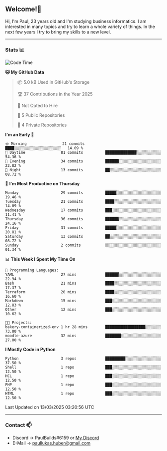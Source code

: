 ## Welcome!👋

Hi, I'm Paul, 23 years old and I'm studying business informatics. I am interested in many topics and try to learn a whole variety of things. In the next few years I try to bring my skills to a new level.

---
### Stats 📊

<!--START_SECTION:waka-->
![Code Time](http://img.shields.io/badge/Code%20Time-98%20hrs%201%20min-blue)

**🐱 My GitHub Data** 

> 📦 5.0 kB Used in GitHub's Storage 
 > 
> 🏆 37 Contributions in the Year 2025
 > 
> 🚫 Not Opted to Hire
 > 
> 📜 5 Public Repositories 
 > 
> 🔑 4 Private Repositories 
 > 
**I'm an Early 🐤** 

```text
🌞 Morning                21 commits          ████░░░░░░░░░░░░░░░░░░░░░   14.09 % 
🌆 Daytime                81 commits          ██████████████░░░░░░░░░░░   54.36 % 
🌃 Evening                34 commits          ██████░░░░░░░░░░░░░░░░░░░   22.82 % 
🌙 Night                  13 commits          ██░░░░░░░░░░░░░░░░░░░░░░░   08.72 % 
```
📅 **I'm Most Productive on Thursday** 

```text
Monday                   29 commits          █████░░░░░░░░░░░░░░░░░░░░   19.46 % 
Tuesday                  21 commits          ████░░░░░░░░░░░░░░░░░░░░░   14.09 % 
Wednesday                17 commits          ███░░░░░░░░░░░░░░░░░░░░░░   11.41 % 
Thursday                 36 commits          ██████░░░░░░░░░░░░░░░░░░░   24.16 % 
Friday                   31 commits          █████░░░░░░░░░░░░░░░░░░░░   20.81 % 
Saturday                 13 commits          ██░░░░░░░░░░░░░░░░░░░░░░░   08.72 % 
Sunday                   2 commits           ░░░░░░░░░░░░░░░░░░░░░░░░░   01.34 % 
```


📊 **This Week I Spent My Time On** 

```text
💬 Programming Languages: 
YAML                     27 mins             ██████░░░░░░░░░░░░░░░░░░░   22.94 % 
Bash                     21 mins             ████░░░░░░░░░░░░░░░░░░░░░   17.37 % 
Terraform                20 mins             ████░░░░░░░░░░░░░░░░░░░░░   16.60 % 
Markdown                 15 mins             ███░░░░░░░░░░░░░░░░░░░░░░   12.83 % 
Other                    12 mins             ███░░░░░░░░░░░░░░░░░░░░░░   10.62 % 

🐱‍💻 Projects: 
bakery-containerized-env 1 hr 28 mins        ██████████████████░░░░░░░   73.00 % 
moodle-azure             32 mins             ███████░░░░░░░░░░░░░░░░░░   27.00 % 
```

**I Mostly Code in Python** 

```text
Python                   3 repos             █████████░░░░░░░░░░░░░░░░   37.50 % 
Shell                    1 repo              ███░░░░░░░░░░░░░░░░░░░░░░   12.50 % 
HCL                      1 repo              ███░░░░░░░░░░░░░░░░░░░░░░   12.50 % 
PHP                      1 repo              ███░░░░░░░░░░░░░░░░░░░░░░   12.50 % 
HTML                     1 repo              ███░░░░░░░░░░░░░░░░░░░░░░   12.50 % 
```




 Last Updated on 13/03/2025 03:20:56 UTC
<!--END_SECTION:waka-->

---
### Contact 📫

* Discord -> PaulBuilds#6159 or [My Discord](https://discord.gg/7kq6UnB)
* E-Mail -> paullukas.huber@gmail.com
